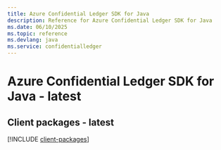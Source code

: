 ```yaml
---
title: Azure Confidential Ledger SDK for Java
description: Reference for Azure Confidential Ledger SDK for Java
ms.date: 06/10/2025
ms.topic: reference
ms.devlang: java
ms.service: confidentialledger
---
```

# Azure Confidential Ledger SDK for Java - latest

## Client packages - latest
[!INCLUDE [client-packages](confidential-ledger-client-index.md)]